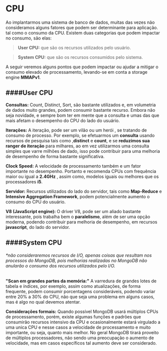 # CPU
Ao implantarmos uma sistema de banco de dados, muitas das vezes não consideramos alguns fatores que podem ser determinante para aplicação. tal como o consumo da CPU. 
Existem duas categorias que podem impactar no consumo, são elas:

> **User CPU:**  que são os recursos utilizados pelo usuário.

> **System CPU:** que são os recursos consumidos pelo sistema.

A  seguir veremos alguns pontos que podem impactar ou ajudar a mitigar o consumo elevado de processamento, levando-se em conta a  storage engine **MMAPv1**.

####User CPU
----------

**Consultas:** 
Count, Distinct, Sort,  são bastante utilizados  e, em volumetria de dados muito grandes, podem consumir bastante recurso. Embora não seja novidade, e sempre bom ter em mente que a consulta e umas das que mais afetam o desempenho do CPU do lado do usuário.

**Iterações:**
A iteração, pode ser um vilão ou um herói , se tratando de consumo de processo.
Por exemplo, se efetuarmos um **consulta**  usando recursos de pesquisa tais como ,**distinct** e **count**,  e se **reduzimos sua ranger de iteração** para milhares, ao em vez utilizarmos uma consulta simples que varre milhões de dado, isso pode contribuir para uma melhoria de desempenho de forma bastante significativa.

**Clock Speed:** 
A velocidade de processamento também e um fator importante no desempenho. Portanto e recomenda CPUs com frequência maior ou igual a **2.4GHz** , assim como, modelos  iguais ou melhores que os processadores **i5**.

**Servidor:** 
Recursos utilizados do lado do servidor, tais como **Map-Reduce** e **Intensive Aggregation Framework**, podem potencialmente aumento o consumo do CPU do usuário.

**V8 (JavaScript engine):**
O driver V8, pode ser um aliado bastante interessante, pois trabalha bem o **paralelismo**, além de ser uma opção moderna, podendo contribuir para melhoria de desempenho, em recursos **javascript**, do lado do servidor.

####System CPU
----------
###### *não consideraremos recursos de I/O, apenas coisas que resultam nos processos do MongoDB, pois melhorias realizadas no MongoDB não anularão o consumo dos recursos utilizados pelo I/O.

**"Scan em grandes partes da memória:"**
A varredura de grandes lotes de tabela e índices, por exemplo, assim como atualizações, de forma frequente, podem consumir porcentagens consideráveis, podendo variar entre 20% a 30% do CPU, não que seja uma problema em alguns casos, mas é algo no qual devemos atentar.

**Considerações formais:**
Quando possível MongoDB usará múltiplos CPUs de processamento, porém, existe algumas funções e padrões que consumirão recursos intensivo da CPU e ocasionalmente estará virgulado a uma unica CPU e nesse casos a velocidade de processamento e muito importante, ou seja, quanto mais melhor. 
No geral MongoDB tirará proveito de múltiplos processadores, não sendo uma preocupação o aumento de velocidade, mas em casos específicos tal aumento deve ser considerado. 

